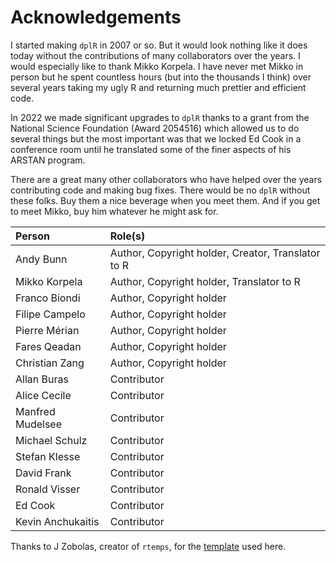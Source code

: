 # Acknowledgements
I started making `dplR` in 2007 or so. But it would look nothing like it does today without the contributions of many collaborators over the years. I would especially like to thank Mikko Korpela. I have never met Mikko in person but he spent countless hours (but into the thousands I think) over several years taking my ugly R and returning much prettier and efficient code.

In 2022 we made significant upgrades to `dplR` thanks to a grant from the National Science Foundation (Award 2054516) which allowed us to do several things but the most important was that we locked Ed Cook in a conference room until he translated some of the finer aspects of his ARSTAN program.

There are a great many other collaborators who have helped over the years contributing code and making bug fixes. There would be no `dplR` without these folks. Buy them a nice beverage when you meet them. And if you get to meet Mikko, buy him whatever he might ask for. 


|Person            |Role(s)                                            |
|:-----------------|:--------------------------------------------------|
|Andy Bunn         |Author, Copyright holder, Creator, Translator to R |
|Mikko Korpela     |Author, Copyright holder, Translator to R          |
|Franco Biondi     |Author, Copyright holder                           |
|Filipe Campelo    |Author, Copyright holder                           |
|Pierre Mérian     |Author, Copyright holder                           |
|Fares Qeadan      |Author, Copyright holder                           |
|Christian Zang    |Author, Copyright holder                           |
|Allan Buras       |Contributor                                        |
|Alice Cecile      |Contributor                                        |
|Manfred Mudelsee  |Contributor                                        |
|Michael Schulz    |Contributor                                        |
|Stefan Klesse     |Contributor                                        |
|David Frank       |Contributor                                        |
|Ronald Visser     |Contributor                                        |
|Ed Cook           |Contributor                                        |
|Kevin Anchukaitis |Contributor                                        |

Thanks to J Zobolas, creator of `rtemps`, for the [template](https://github.com/bblodfon/rtemps) used here.
